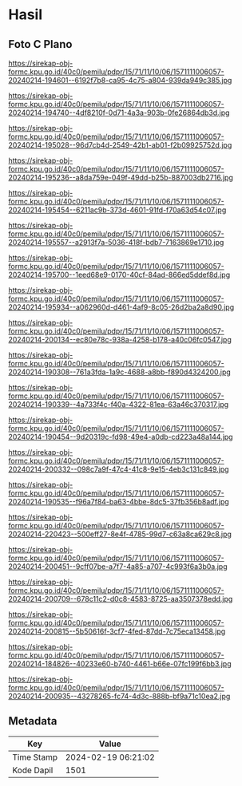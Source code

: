 # Hasil

## Foto C Plano

https://sirekap-obj-formc.kpu.go.id/40c0/pemilu/pdpr/15/71/11/10/06/1571111006057-20240214-194601--6192f7b8-ca95-4c75-a804-939da949c385.jpg

https://sirekap-obj-formc.kpu.go.id/40c0/pemilu/pdpr/15/71/11/10/06/1571111006057-20240214-194740--4df8210f-0d71-4a3a-903b-0fe26864db3d.jpg

https://sirekap-obj-formc.kpu.go.id/40c0/pemilu/pdpr/15/71/11/10/06/1571111006057-20240214-195028--96d7cb4d-2549-42b1-ab01-f2b09925752d.jpg

https://sirekap-obj-formc.kpu.go.id/40c0/pemilu/pdpr/15/71/11/10/06/1571111006057-20240214-195236--a8da759e-049f-49dd-b25b-887003db2716.jpg

https://sirekap-obj-formc.kpu.go.id/40c0/pemilu/pdpr/15/71/11/10/06/1571111006057-20240214-195454--6211ac9b-373d-4601-91fd-f70a63d54c07.jpg

https://sirekap-obj-formc.kpu.go.id/40c0/pemilu/pdpr/15/71/11/10/06/1571111006057-20240214-195557--a2913f7a-5036-418f-bdb7-7163869e1710.jpg

https://sirekap-obj-formc.kpu.go.id/40c0/pemilu/pdpr/15/71/11/10/06/1571111006057-20240214-195700--1eed68e9-0170-40cf-84ad-866ed5ddef8d.jpg

https://sirekap-obj-formc.kpu.go.id/40c0/pemilu/pdpr/15/71/11/10/06/1571111006057-20240214-195934--a062960d-d461-4af9-8c05-26d2ba2a8d90.jpg

https://sirekap-obj-formc.kpu.go.id/40c0/pemilu/pdpr/15/71/11/10/06/1571111006057-20240214-200134--ec80e78c-938a-4258-b178-a40c06fc0547.jpg

https://sirekap-obj-formc.kpu.go.id/40c0/pemilu/pdpr/15/71/11/10/06/1571111006057-20240214-190308--761a3fda-1a9c-4688-a8bb-f890d4324200.jpg

https://sirekap-obj-formc.kpu.go.id/40c0/pemilu/pdpr/15/71/11/10/06/1571111006057-20240214-190339--4a733f4c-f40a-4322-81ea-63a46c370317.jpg

https://sirekap-obj-formc.kpu.go.id/40c0/pemilu/pdpr/15/71/11/10/06/1571111006057-20240214-190454--9d20319c-fd98-49e4-a0db-cd223a48a144.jpg

https://sirekap-obj-formc.kpu.go.id/40c0/pemilu/pdpr/15/71/11/10/06/1571111006057-20240214-200332--098c7a9f-47c4-41c8-9e15-4eb3c131c849.jpg

https://sirekap-obj-formc.kpu.go.id/40c0/pemilu/pdpr/15/71/11/10/06/1571111006057-20240214-190535--f96a7f84-ba63-4bbe-8dc5-37fb356b8adf.jpg

https://sirekap-obj-formc.kpu.go.id/40c0/pemilu/pdpr/15/71/11/10/06/1571111006057-20240214-220423--500eff27-8e4f-4785-99d7-c63a8ca629c8.jpg

https://sirekap-obj-formc.kpu.go.id/40c0/pemilu/pdpr/15/71/11/10/06/1571111006057-20240214-200451--9cff07be-a7f7-4a85-a707-4c993f6a3b0a.jpg

https://sirekap-obj-formc.kpu.go.id/40c0/pemilu/pdpr/15/71/11/10/06/1571111006057-20240214-200709--678c11c2-d0c8-4583-8725-aa3507378edd.jpg

https://sirekap-obj-formc.kpu.go.id/40c0/pemilu/pdpr/15/71/11/10/06/1571111006057-20240214-200815--5b50616f-3cf7-4fed-87dd-7c75eca13458.jpg

https://sirekap-obj-formc.kpu.go.id/40c0/pemilu/pdpr/15/71/11/10/06/1571111006057-20240214-184826--40233e60-b740-4461-b66e-07fc199f6bb3.jpg

https://sirekap-obj-formc.kpu.go.id/40c0/pemilu/pdpr/15/71/11/10/06/1571111006057-20240214-200935--43278265-fc74-4d3c-888b-bf9a71c10ea2.jpg


## Metadata

| Key        | Value               |
| ---------- | ------------------- |
| Time Stamp | 2024-02-19 06:21:02 |
| Kode Dapil | 1501                |



